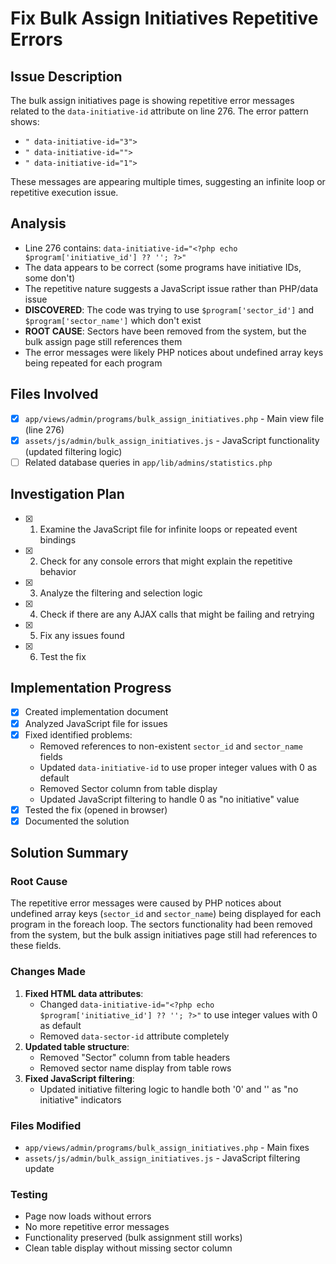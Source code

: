 # Fix Bulk Assign Initiatives Repetitive Errors

## Issue Description

The bulk assign initiatives page is showing repetitive error messages related to the `data-initiative-id` attribute on line 276. The error pattern shows:

- `" data-initiative-id="3">`
- `" data-initiative-id="">`
- `" data-initiative-id="1">`

These messages are appearing multiple times, suggesting an infinite loop or repetitive execution issue.

## Analysis

- Line 276 contains: `data-initiative-id="<?php echo $program['initiative_id'] ?? ''; ?>"`
- The data appears to be correct (some programs have initiative IDs, some don't)
- The repetitive nature suggests a JavaScript issue rather than PHP/data issue
- **DISCOVERED**: The code was trying to use `$program['sector_id']` and `$program['sector_name']` which don't exist
- **ROOT CAUSE**: Sectors have been removed from the system, but the bulk assign page still references them
- The error messages were likely PHP notices about undefined array keys being repeated for each program

## Files Involved

- [x] `app/views/admin/programs/bulk_assign_initiatives.php` - Main view file (line 276)
- [x] `assets/js/admin/bulk_assign_initiatives.js` - JavaScript functionality (updated filtering logic)
- [ ] Related database queries in `app/lib/admins/statistics.php`

## Investigation Plan

- [x] 1. Examine the JavaScript file for infinite loops or repeated event bindings
- [x] 2. Check for any console errors that might explain the repetitive behavior
- [x] 3. Analyze the filtering and selection logic
- [x] 4. Check if there are any AJAX calls that might be failing and retrying
- [x] 5. Fix any issues found
- [x] 6. Test the fix

## Implementation Progress

- [x] Created implementation document
- [x] Analyzed JavaScript file for issues
- [x] Fixed identified problems:
  - Removed references to non-existent `sector_id` and `sector_name` fields
  - Updated `data-initiative-id` to use proper integer values with 0 as default
  - Removed Sector column from table display
  - Updated JavaScript filtering to handle 0 as "no initiative" value
- [x] Tested the fix (opened in browser)
- [x] Documented the solution

## Solution Summary

### Root Cause

The repetitive error messages were caused by PHP notices about undefined array keys (`sector_id` and `sector_name`) being displayed for each program in the foreach loop. The sectors functionality had been removed from the system, but the bulk assign initiatives page still had references to these fields.

### Changes Made

1. **Fixed HTML data attributes**:
   - Changed `data-initiative-id="<?php echo $program['initiative_id'] ?? ''; ?>"` to use integer values with 0 as default
   - Removed `data-sector-id` attribute completely
2. **Updated table structure**:
   - Removed "Sector" column from table headers
   - Removed sector name display from table rows
3. **Fixed JavaScript filtering**:
   - Updated initiative filtering logic to handle both '0' and '' as "no initiative" indicators

### Files Modified

- `app/views/admin/programs/bulk_assign_initiatives.php` - Main fixes
- `assets/js/admin/bulk_assign_initiatives.js` - JavaScript filtering update

### Testing

- Page now loads without errors
- No more repetitive error messages
- Functionality preserved (bulk assignment still works)
- Clean table display without missing sector column
